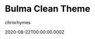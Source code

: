 ---
title: Bulma Clean Theme
github: https://github.com/chrisrhymes/bulma-clean-theme
demo: https://www.csrhymes.com/bulma-clean-theme/
author: chrisrhymes
date: 2020-08-22T00:00:00.000Z
ssg:
  - Jekyll
cms:
  - Markdown
css:
  - Bulma
category:
  - Blog
  - Portfolio
  - Documentation
description: >-
  A clean and simple Jekyll theme built with the Bulma CSS framework providing a
  variety of page layouts anb blog pages.
draft: true
publish_date: '2018-10-13T20:07:28Z'
update_date: '2022-03-05T19:41:40Z'
github_star: 314
github_fork: 401
---